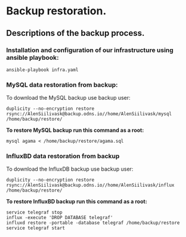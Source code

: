 # Backup restoration.

## **Descriptions of the backup process.**

### **Installation and configuration of our infrastructure using ansible playbook**:
```
ansible-playbook infra.yaml
```

### **MySQL data restoration from backup**:
To download the MySQL backup use backup user:
```
duplicity --no-encryption restore rsync://AlenSiilivask@backup.odns.io//home/AlenSiilivask/mysql /home/backup/restore/
```
**To restore MySQL backup run this command as a root:**
```
mysql agama < /home/backup/restore/agama.sql
```

### **InfluxBD data restoration from backup**
To download the InfluxDB backup use backup user:
```
duplicity --no-encryption restore rsync://AlenSiilivask@backup.odns.io//home/AlenSiilivask/influx /home/backup/restore/
```
**To restore InfluxBD backup run this command as a root:**
```
service telegraf stop
influx -execute 'DROP DATABASE telegraf'
influxd restore -portable -database telegraf /home/backup/restore
service telegraf start
```
